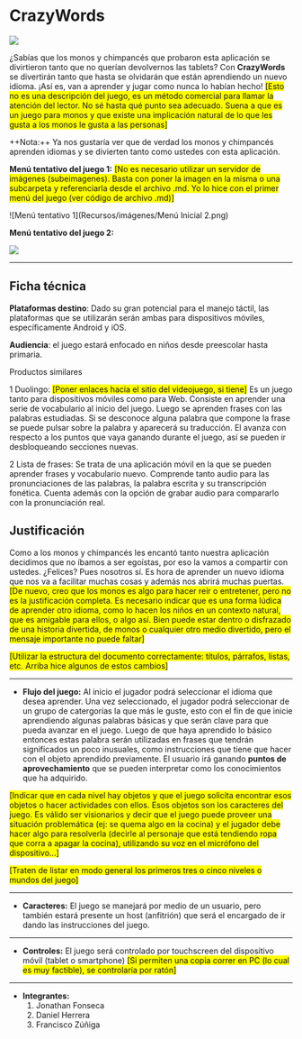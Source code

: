 # CrazyWords

![](http://www.subeimagenes.com/img/everybody2-885068.jpg)



¿Sabías que los monos y chimpancés que probaron esta aplicación se divirtieron tanto que no querían devolvernos las tablets? Con **CrazyWords** se divertirán tanto que hasta se olvidarán que están aprendiendo un nuevo idioma.  ¡Así es, van a aprender y jugar como nunca lo habían hecho! <span style="background:yellow">[Esto no es una descripción del juego, es un método comercial para llamar la atención del lector. No sé hasta qué punto sea adecuado. Suena a que es un juego para monos y que existe una implicación natural de lo que les gusta a los monos le gusta a las personas]</span> 

++Nota:++ Ya nos gustaría ver que de verdad los monos y chimpancés aprenden idiomas y se divierten tanto como ustedes con esta aplicación. 





**Menú tentativo del juego 1:**
<span style="background:yellow">[No es necesario utilizar un servidor de imágenes (subeimagenes). Basta con poner la imagen en la misma o una subcarpeta y referenciarla desde el archivo .md. Yo lo hice con el primer menú del juego (ver código de archivo .md)]</span>

![Menú tentativo 1](Recursos/imágenes/Menú Inicial 2.png)

**Menú tentativo del juego 2:**

![](http://www.subeimagenes.com/img/menu4-890713.png)
- - -



## Ficha técnica

**Plataformas destino**: Dado su gran potencial para el manejo táctil, las plataformas que se utilizarán serán ambas para dispositivos móviles, específicamente Android y iOS.

**Audiencia**: el juego estará enfocado en niños desde preescolar hasta primaria.

Productos similares

1 Duolingo: <span style="background:yellow">[Poner enlaces hacia el sitio del videojuego, si tiene]</span> Es un juego tanto para dispositivos móviles como para Web. Consiste en aprender una serie de vocabulario al inicio del juego. Luego se aprenden frases con las palabras estudiadas. Si se desconoce alguna palabra que compone la frase se puede pulsar sobre la palabra y aparecerá su traducción. El avanza con respecto a los puntos que vaya ganando durante el juego, así se pueden ir desbloqueando secciones nuevas.

2 Lista de frases: Se trata de una aplicación móvil en la que se pueden aprender frases y vocabulario nuevo. Comprende tanto audio para las pronunciaciones de las palabras, la palabra escrita y su transcripción fonética. Cuenta además con la opción de grabar audio para compararlo con la pronunciación real.


## Justificación

Como a los monos y chimpancés les encantó tanto nuestra aplicación decidimos que no íbamos a ser egoístas, por eso la vamos a compartir con ustedes. ¿Felices? Pues nosotros sí. Es hora de aprender un nuevo idioma que nos va a facilitar muchas cosas y además nos abrirá muchas puertas. <span style="background:yellow">[De nuevo, creo que los monos es algo para hacer reír o entretener, pero no es la justificación completa. Es necesario indicar que es una forma lúdica de aprender otro idioma, como lo hacen los niños en un contexto natural, que es amigable para ellos, o algo así. Bien puede estar dentro o disfrazado de una historia divertida, de monos o cualquier otro medio divertido, pero el mensaje importante no puede faltar]</span>

<span style="background:yellow">[Utilizar la estructura del documento correctamente: títulos, párrafos, listas, etc. Arriba hice algunos de estos cambios]</span>

- - -

- **Flujo del juego:** Al inicio el jugador podrá seleccionar el idioma que desea aprender. Una vez seleccionado, el jugador podrá seleccionar de un grupo de catergorías la que más le guste, esto con el fin de que inicie aprendiendo algunas palabras básicas y que serán clave para que pueda avanzar en el juego. Luego de que haya aprendido lo básico entonces estas palabra serán utilizadas en frases que tendrán significados un poco inusuales, como instrucciones que tiene que hacer con el objeto aprendido previamente. El usuario irá ganando **puntos de aprovechamiento** que se pueden interpretar como los conocimientos que ha adquirido.

<span style="background:yellow">[Indicar que en cada nivel hay objetos y que el juego solicita encontrar esos objetos o hacer actividades con ellos. Esos objetos son los caracteres del juego. Es válido ser visionarios y decir que el juego puede proveer una situación problemática (ej: se quema algo en la cocina) y el jugador debe hacer algo para resolverla (decirle al personaje que está tendiendo ropa que corra a apagar la cocina), utilizando su voz en el micrófono del dispositivo...]</span>

<span style="background:yellow">[Traten de listar en modo general los primeros tres o cinco niveles o mundos del juego]</span>
- - -
- **Caracteres:** El juego se manejará por medio de un usuario, pero también estará presente un host (anfitrión) que será el encargado de ir dando las instrucciones del juego.


- - -

- **Controles:** El juego será controlado por touchscreen del dispositivo móvil (tablet o smartphone) <span style="background:yellow">[Si permiten una copia correr en PC (lo cual es muy factible), se controlaría por ratón]</span>

- - -
- **Integrantes:**
	1. Jonathan Fonseca
	2. Daniel Herrera
	3. Francisco Zúñiga
